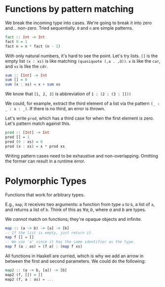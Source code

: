 # Functions by pattern matching

We break the incoming type into cases. We're going to break it into zero and... non-zero.
Tried sequentially.
`0` and `n` are simple patterns.

```Haskell
fact :: Int -> Int
fact 0 = 1
fact n = n * fact (n - 1)
```

With only natural numbers, it's hard to see the point. Let's try lists.
`[]` is the empty list
`(x : xs)` is like matching `(quasiquote (,a . ,d))`. `x` is like the `car`, and `xs` is like the `cdr`.

```Haskell
sum :: [Int] -> Int
sum [] = 0
sum (x : xs) = x + sum xs
```

We know that `[1, 2, 3]` is abbreviation of `1 : (2 : (3 : []))`

We could, for example, extract the third element of a list via the pattern `(_ : _ : x : _)`. If there is no third, an error is thrown.

Let's write `prod`, which has a third case for when the first element is zero. Let's pattern match against this.

```Haskell
prod :: [Int] -> Int
prod [] = 1
prod (0 : xs) = 0
prod (x : xs) = x * prod xs
```

Writing pattern cases need to be exhaustive and non-overlapping. Omitting the former can result in a runtime error.

# Polymorphic Types
Functions that work for arbitrary types.

E.g., `map`; it receives two arguments: a function from type `a` to `b`, a list of `a`, and returns a list of `b`. Think of this as $\forall a, b$, where $a$ and $b$ are types.

We *cannot* match on functions; they're opaque objects and infinite.

```Haskell
map :: (a -> b) -> [a] -> [b]
-- If the list is empty, just return it.
map f [] = []
-- We use 'a' since it has the same identifier as the type.
map f (a : as) = (f a) : (map f xs)
```

All functions in Haskell are curried, which is why we add an arrow in between the first and second parameters. We could do the following:

```Haskell
map2 :: (a -> b, [a]) -> [b]
map2 (f, []) = []
map2 (f, a : as) = ...
```


